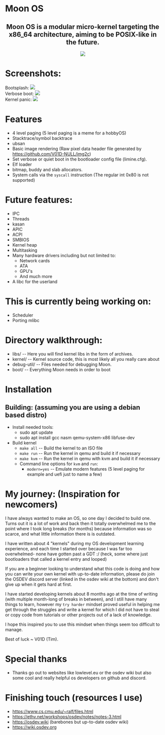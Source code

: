 # Moon OS

<h2 align="center"> Moon OS is a modular micro-kernel targeting the x86_64 architecture, aiming to be POSIX-like in the future. </h2>
<p align="center">
<img align="center" src="Logo 500x500.jpeg">
</p>


# Screenshots:
Bootsplash:
<img src="screenshot/bootsplash.png">
<br>
Verbose boot:
<img src="screenshot/verbose_boot.png">
<br>
Kernel panic:
<img src="screenshot/kpanic.png">
<br>

# Features
- 4 level paging (5 level paging is a meme for a hobbyOS)
- Stacktrace/symbol backtrace
- ubsan
- Basic image rendering (Raw pixel data header file generated by https://github.com/V01D-NULL/img2c)
- Set verbose or quiet boot in the bootloader config file (limine.cfg).
- Elf loader
- bitmap, buddy and slab allocators.
- System calls via the `syscall` instruction (The regular int 0x80 is not supported)

# Future features:
- IPC
- Threads
- kasan
- APIC
- ACPI
- SMBIOS
- Kernel heap
- Multitasking
- Many hardware drivers including but not limited to:
	- Network cards
	- ATA
	- GPU's
	- And much more
- A libc for the userland

# This is currently being working on:
- Scheduler
- Porting mlibc

# Directory walkthrough:
- libs/   	  --  Here you will find kernel libs in the form of archives.
- kernel/ 	  --  Kernel source code, this is most likely all you really care about
- debug-util/ --  Files needed for debugging Moon.
- boot/		  --  Everything Moon needs in order to boot 

# Installation
## Building: (assuming you are using a debian based distro)
- Install needed tools:
	- sudo apt update
	- sudo apt install gcc nasm qemu-system-x86 libfuse-dev
- Build kernel
	- `make all` -- Build the kernel to an ISO file
	- `make run` -- Run the kernel in qemu and build it if necessary
	- `make kvm` -- Run the kernel in qemu with kvm and build it if necessary
	- Command line options for `kvm` and `run`:
		- `modern=yes` -- Emulate modern features (5 level paging for example and uefi just to name a few)


# My journey: (Inspiration for newcomers)
I have always wanted to make an OS, so one day I decided to build one.
Turns out it is a lot of work and back then it totally overwhelmed me to the point where I took long breaks (for months) because information was so scarce, and what little information there is is outdated.

I have written about 4 "kernels" during my OS development learning experience, and each time I started over because I was far too overwhelmed- none have gotten past a GDT :/   (heck, some where just bootloaders that called a kernel entry and looped)

If you are a beginner looking to understand what this code is doing and how you can write your own kernel with up-to-date information, please do join the OSDEV discord server (linked in the osdev wiki at the bottom) and don't give up when it gets hard at first.

I have started developing kernels about 8 months ago at the time of writing (with multiple month-long of breaks in between), and I still have many things to learn, however my `try harder` mindset proved useful in helping me get through the struggles and write a kernel for which I did not have to steal or copy code from tutorials or other projects out of a lack of knowledge.

I hope this inspired you to use this mindset when things seem too difficult to manage.

Best of luck ~ V01D (Tim).

# Special thanks
- Thanks go out to websites like lowlevel.eu or the osdev wiki but also some cool and really helpful os developers on github and discord.

# Finishing touch (resources I use)
* https://www.cs.cmu.edu/~ralf/files.html
* https://ethv.net/workshops/osdev/notes/notes-3.html
* https://osdev.wiki  (barebones but up-to-date osdev wiki)
* https://wiki.osdev.org
